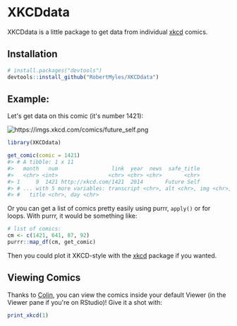 <!-- README.md is generated from README.Rmd. Please edit that file -->
XKCDdata
========

XKCDdata is a little package to get data from individual [xkcd](https://xkcd.com/) comics.

Installation
------------

``` r
# install.packages("devtools")
devtools::install_github("RobertMyles/XKCDdata")
```

Example:
--------

Let's get data on this comic (it's number 1421):

![<https://imgs.xkcd.com/comics/future_self.png>](https://imgs.xkcd.com/comics/future_self.png)

``` r
library(XKCDdata)

get_comic(comic = 1421)
#> # A tibble: 1 x 11
#>   month   num                 link  year  news  safe_title
#>   <chr> <int>                <chr> <chr> <chr>       <chr>
#> 1     9  1421 http://xkcd.com/1421  2014       Future Self
#> # ... with 5 more variables: transcript <chr>, alt <chr>, img <chr>,
#> #   title <chr>, day <chr>
```

Or you can get a list of comics pretty easily using purrr, `apply()` or for loops. With purrr, it would be something like:

``` r
# list of comics:
cm <- c(1421, 641, 87, 92)
purrr::map_df(cm, get_comic)
```

Then you could plot it XKCD-style with the [xkcd](http://xkcd.r-forge.r-project.org/) package if you wanted.

Viewing Comics
--------------

Thanks to [Colin](https://github.com/ColinFay), you can view the comics inside your default Viewer (in the Viewer pane if you're on RStudio)! Give it a shot with:

``` r
print_xkcd(1)
```
